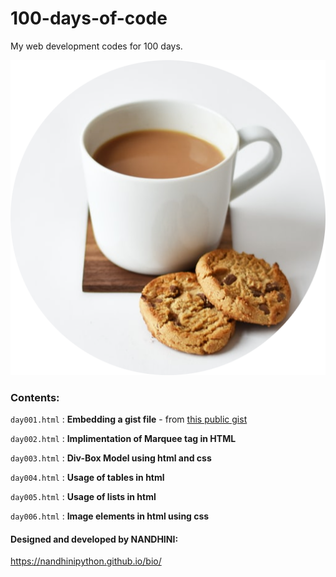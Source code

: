 # 100-days-of-code
My web development codes for 100 days.

![my image](https://github.com/NandhiniPython/100-days-of-code/blob/main/images/myimg.png)

### Contents:

`day001.html` : **Embedding a gist file** - from [this public gist](https://gist.github.com/NandhiniPython/a5b69d7fae3d051c462341c28bf79fa9)

`day002.html` : **Implimentation of Marquee tag in HTML**

`day003.html` : **Div-Box Model using html and css**

`day004.html` : **Usage of tables in html**

`day005.html` : **Usage of lists in html**

`day006.html` : **Image elements in html using css**


#### Designed and developed by NANDHINI:

https://nandhinipython.github.io/bio/
